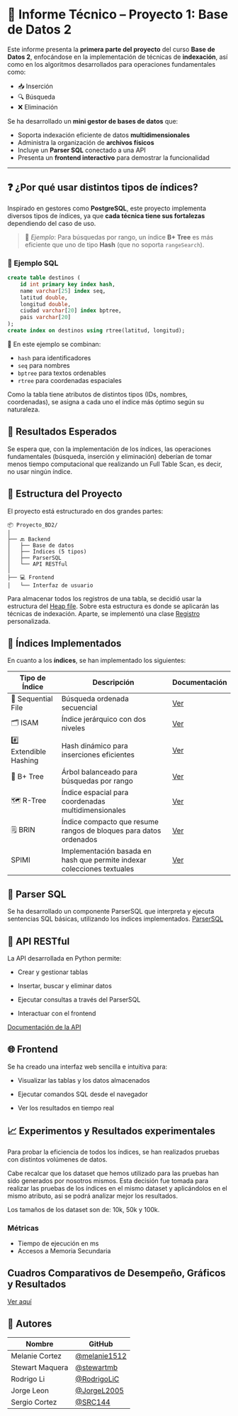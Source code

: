 # 📘 Informe Técnico – Proyecto 1: Base de Datos 2

Este informe presenta la **primera parte del proyecto** del curso **Base de Datos 2**, enfocándose en la implementación de técnicas de **indexación**, así como en los algoritmos desarrollados para operaciones fundamentales como:

- 📥 Inserción  
- 🔍 Búsqueda  
- ❌ Eliminación  

Se ha desarrollado un **mini gestor de bases de datos** que:

- Soporta indexación eficiente de datos **multidimensionales**
- Administra la organización de **archivos físicos**
- Incluye un **Parser SQL** conectado a una API
- Presenta un **frontend interactivo** para demostrar la funcionalidad

---

## ❓ ¿Por qué usar distintos tipos de índices?

Inspirado en gestores como **PostgreSQL**, este proyecto implementa diversos tipos de índices, ya que **cada técnica tiene sus fortalezas** dependiendo del caso de uso.

> 🔑 *Ejemplo*: Para búsquedas por rango, un índice **B+ Tree** es más eficiente que uno de tipo **Hash** (que no soporta `rangeSearch`).

### 🧪 Ejemplo SQL

```sql
create table destinos (
    id int primary key index hash,
    name varchar[25] index seq,
    latitud double,
    longitud double,
    ciudad varchar[20] index bptree,
    pais varchar[20]
);
create index on destinos using rtree(latitud, longitud);
```
🔎 En este ejemplo se combinan:
- `hash` para identificadores
- `seq` para nombres
- `bptree` para textos ordenables
- `rtree` para coordenadas espaciales

Como la tabla tiene atributos de distintos tipos (IDs, nombres, coordenadas), se asigna a cada uno el índice más óptimo según su naturaleza.

## 🎯 Resultados Esperados
Se espera que, con la implementación de los índices, las operaciones fundamentales (búsqueda, inserción y eliminación) deberían de tomar menos tiempo computacional que realizando un Full Table Scan, es decir, no usar ningún índice.

## 🧱 Estructura del Proyecto
El proyecto está estructurado en dos grandes partes:
```
📦 Proyecto_BD2/
│
├── 🔙 Backend
│   ├── Base de datos
│   ├── Índices (5 tipos)
│   ├── ParserSQL
│   └── API RESTful
│
├── 💻 Frontend
│   └── Interfaz de usuario
```

Para almacenar todos los registros de una tabla, se decidió usar la estructura del [Heap file](https://github.com/stewartmb/Proyecto_BD2/blob/main/Heap_struct/Hepa.md). Sobre esta estructura es donde se aplicarán las técnicas de indexación.
Aparte, se implementó una clase [Registro](https://github.com/stewartmb/Proyecto_BD2/blob/main/Utils/RegistroREADME.md) personalizada.

## 📂 Índices Implementados
En cuanto a los **índices**, se han implementado los siguientes:



| Tipo de Índice         | Descripción                                         | Documentación                                                                              |
| ---------------------- | --------------------------------------------------- | ------------------------------------------------------------------------------------------ |
| 📄 Sequential File     | Búsqueda ordenada secuencial                        | [Ver](https://github.com/stewartmb/Proyecto_BD2/blob/main/Sequential_Struct/Sequential.md) |
| 🗂 ISAM                | Índice jerárquico con dos niveles                   | [Ver](https://github.com/stewartmb/Proyecto_BD2/tree/main/Isam_struct/ISAM.md)             |
| #️⃣ Extendible Hashing | Hash dinámico para inserciones eficientes           | [Ver](https://github.com/stewartmb/Proyecto_BD2/blob/main/Hash_struct/Hash.md)             |
| 🌳 B+ Tree             | Árbol balanceado para búsquedas por rango           | [Ver](https://github.com/stewartmb/Proyecto_BD2/blob/main/BPtree_struct/BTree.md)          |
| 🗺 R-Tree              | Índice espacial para coordenadas multidimensionales | [Ver](https://github.com/stewartmb/Proyecto_BD2/blob/main/RTree_struct/Rtree.md)           |
| 🗒️ BRIN  |Índice compacto que resume rangos de bloques para datos ordenados  | [Ver](https://github.com/stewartmb/Proyecto_BD2/blob/main/Brin_struct/Brin.md)           |
|  SPIMI |Implementación basada en hash que permite indexar colecciones textuales | [Ver](https://github.com/stewartmb/Proyecto_BD2/blob/main/Spimi_struct/benchmarks.md) |


## 🧠 Parser SQL
Se ha desarrollado un componente ParserSQL que interpreta y ejecuta sentencias SQL básicas, utilizando los índices implementados.
[ParserSQL](https://github.com/stewartmb/Proyecto_BD2/blob/main/ParserSQL/Parser.md)

## 🔌 API RESTful
La API desarrollada en Python permite:

- Crear y gestionar tablas

- Insertar, buscar y eliminar datos

- Ejecutar consultas a través del ParserSQL

- Interactuar con el frontend

[Documentación de la API](https://github.com/stewartmb/Proyecto_BD2/blob/main/API/README.md)


## 🌐 Frontend
Se ha creado una interfaz web sencilla e intuitiva para:

- Visualizar las tablas y los datos almacenados

- Ejecutar comandos SQL desde el navegador

- Ver los resultados en tiempo real

## 📈 Experimentos y Resultados experimentales

Para probar la eficiencia de todos los índices, se han realizados pruebas con distintos volúmenes de datos.

Cabe recalcar que los dataset que hemos utilizado para las pruebas han sido generados por nosotros mismos. Esta decisión fue tomada para realizar las pruebas de los índices en el mismo dataset y aplicándolos en el mismo atributo, asi se podrá analizar mejor los resultados.

Los tamaños de los dataset son de: 10k, 50k y 100k.

### Métricas
- Tiempo de ejecución en ms
- Accesos a Memoria Secundaria

## Cuadros Comparativos de Desempeño, Gráficos y Resultados

[Ver aquí](https://github.com/stewartmb/Proyecto_BD2/blob/main/cuadros/Cuadros.md)


## 👥 Autores

| Nombre  | GitHub                                         |
| ------- | ---------------------------------------------- |
| Melanie Cortez | [@melanie1512](https://github.com/melanie1512) |
| Stewart Maquera | [@stewartmb](https://github.com/stewartmb)     |
| Rodrigo Li | [@RodrigoLiC](https://github.com/RodrigoLiC)   |
| Jorge Leon | [@JorgeL2005](https://github.com/JorgeL2005)   |
| Sergio Cortez| [@SRC144](https://github.com/SRC144)   |


